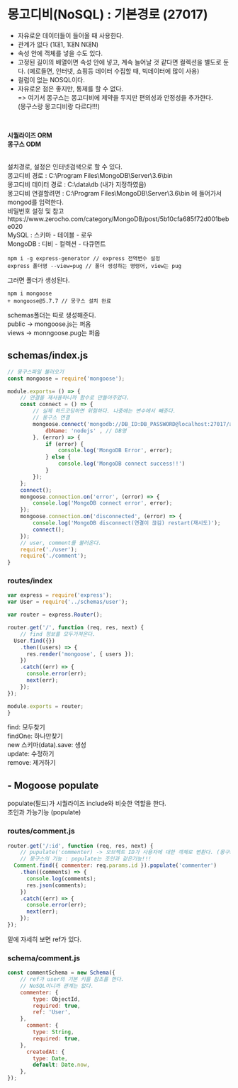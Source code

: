 # 몽고디비(NoSQL) : 기본경로 (27017)
- 자유로운 데이터들이 들어올 때 사용한다.
- 관계가 없다 (1대1, 1대N N대N)
- 속성 안에 객체를 넣을 수도 있다.
- 고정된 길이의 배열이면 속성 안에 넣고, 계속 늘어날 것 같다면 컬렉션을 별도로 둔다.
(예로들면, 인터넷, 쇼핑등 데이터 수집할 때, 빅데이터에 많이 사용)
- 컬럼이 없는 NOSQL이다.
- 자유로운 점은 좋지만, 통제를 할 수 없다.<br>
=> 여기서 몽구스는 몽고디비에 제약을 두지만 편의성과 안정성을 추가한다.<br> (몽구스랑 몽고디비랑 다르다!!!)

<br>

<strong>시퀄라이즈 ORM</strong><br> 
<strong>몽구스 ODM</strong>

<br>
설치경로, 설정은 인터넷검색으로 할 수 있다.<br>
몽고디비 경로 : C:\Program Files\MongoDB\Server\3.6\bin<br>
몽고디비 데이터 경로 : C:\data\db (내가 지정하였음)<br>
몽고디비 연결할려면 : 
C:\Program Files\MongoDB\Server\3.6\bin 에 들어가서 mongod를 입력한다.<br>
비밀번호 설정 및 참고 https://www.zerocho.com/category/MongoDB/post/5b10cfa685f72d001bebe020

<br>
MySQL : 스키마 - 테이블 - 로우<br>
MongoDB : 디비 - 컬렉션 - 다큐먼트 
<br>

<pre><code>npm i -g express-generator // express 전역변수 설정
express 폴더명 --view=pug // 폴더 생성하는 명령어, view는 pug
</code></pre>
그러면 폴더가 생성된다.
<pre><code>npm i mongoose
+ mongoose@5.7.7 // 몽구스 설치 완료 
</code></pre>

schemas폴더는 따로 생성해준다.<br>
public -> mongoose.js는 퍼옴<br>
views -> monngoose.pug는 퍼옴<br>

## schemas/index.js

```javascript
// 몽구스파일 불러오기
const mongoose = require('mongoose');

module.exports= () => {
    // 연결을 재사용하니까 함수로 만들어주었다.
    const connect = () => {
        // 실제 하드코딩하면 위험하다. 나중에는 변수에서 빼준다.
        // 몽구스 연결
        mongoose.connect('mongodb://DB_ID:DB_PASSWORD@localhost:27017/admin', {
            dbName: 'nodejs' , // DB명
        }, (error) => {
            if (error) {
                console.log('MongoDB Error', error);
            } else {
                console.log('MongoDB connect success!!')
            }
        });
    };
    connect();
    mongoose.connection.on('error', (error) => {
        console.log('MongoDB connect error', error);
    });
    mongoose.connection.on('disconnected', (error) => {
        console.log('MongoDB disconnect(연결이 끊김) restart(재시도)');
        connect();
    });
    // user, comment를 불러온다.
    require('./user');
    require('./comment');
}
```

### routes/index
```javascript
var express = require('express');
var User = require('../schemas/user');

var router = express.Router();

router.get('/', function (req, res, next) {
    // find 정보를 모두가져온다.
  User.find({})
    .then((users) => {
      res.render('mongoose', { users });
    })
    .catch((err) => {
      console.error(err);
      next(err);
    });
});

module.exports = router;
}
```

find: 모두찾기<br>
findOne: 하나만찾기<br>
new 스키마(data).save: 생성<br>
update: 수정하기<br>
remove: 제거하기<br>

## - Mogoose populate

populate(필드)가 시퀄라이즈 include와 비슷한 역할을 한다.<br>
조인과 가능기능 (populate)

### routes/comment.js

```javascript
router.get('/:id', function (req, res, next) {
    // pupulate('commenter) -> 오브젝트 ID가 사용자에 대한 객체로 변환다. (몽구스의 장점) --> populate -> 스키마를 조사를한다 
    // 몽구스의 기능 : populate는 조인과 같은기능!!! 
  Comment.find({ commenter: req.params.id }).populate('commenter')
    .then((comments) => {
      console.log(comments);
      res.json(comments);
    })
    .catch((err) => {
      console.error(err);
      next(err);
    });
});

```
밑에 자세히 보면 ref가 있다. 

### schema/comment.js

```javascript
const commentSchema = new Schema({
    // ref가 user의 기본 키를 참조를 한다.
    // NoSQL이니까 관계는 없다. 
    commenter: {
        type: ObjectId,
        required: true,
        ref: 'User',
    },
      comment: {
        type: String,
        required: true,
    },
      createdAt: {
        type: Date,
        default: Date.now,
    },
});

```



